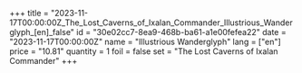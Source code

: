 +++
title = "2023-11-17T00:00:00Z_The_Lost_Caverns_of_Ixalan_Commander_Illustrious_Wanderglyph_[en]_false"
id = "30e02cc7-8ea9-468b-ba61-a1e00fefea22"
date = "2023-11-17T00:00:00Z"
name = "Illustrious Wanderglyph"
lang = ["en"]
price = "10.81"
quantity = 1
foil = false
set = "The Lost Caverns of Ixalan Commander"
+++
